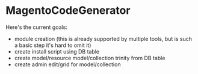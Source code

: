 # MagentoCodeGenerator
Here's the current goals:
* module creation (this is already supported by multiple tools, but is such a basic step it's hard to omit it)
* create install script using DB table
* create model/resource model/collection trinity from DB table
* create admin edit/grid for model/collection

